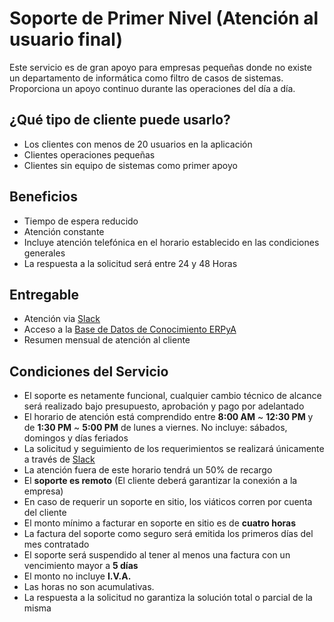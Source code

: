 
# Soporte de Primer Nivel (Atención al usuario final)
Este servicio es de gran apoyo para empresas pequeñas donde no existe un departamento de informática como filtro de casos de sistemas. Proporciona un apoyo continuo durante las operaciones del día a día.

## ¿Qué tipo de cliente puede usarlo?
- Los clientes con menos de 20 usuarios en la aplicación
- Clientes operaciones pequeñas
- Clientes sin equipo de sistemas como primer apoyo

## Beneficios
- Tiempo de espera reducido
- Atención constante
- Incluye atención telefónica en el horario establecido en las condiciones generales
- La respuesta a la solicitud será entre 24 y 48 Horas

## Entregable
- Atención via [Slack](https://erpya.slack.com/)
- Acceso a la [Base de Datos de Conocimiento ERPyA](https://stackoverflow.com/c/erpya-customers/questions)
- Resumen mensual de atención al cliente

## Condiciones del Servicio
- El soporte es netamente funcional, cualquier cambio técnico de alcance será realizado bajo presupuesto, aprobación y pago por adelantado
- El horario de atención está comprendido entre **8:00 AM** ~ **12:30 PM** y de **1:30 PM** ~ **5:00 PM** de lunes a viernes. No incluye: sábados, domingos y días feriados
- La solicitud y seguimiento de los requerimientos se realizará únicamente a través de [Slack](https://erpya.slack.com/)
- La atención fuera de este horario tendrá un 50% de recargo
- El **soporte es remoto** (El cliente deberá garantizar la conexión a la empresa)
- En caso de requerir un soporte en sitio, los viáticos corren por cuenta del cliente
- El monto mínimo a facturar en soporte en sitio es de **cuatro horas**
- La factura del soporte como seguro será emitida los primeros días del mes contratado
- El soporte será suspendido al tener al menos una factura con un vencimiento mayor a **5 días**
- El monto no incluye **I.V.A.**
- Las horas no son acumulativas.
- La respuesta a la solicitud no garantiza la solución total o parcial de la misma
